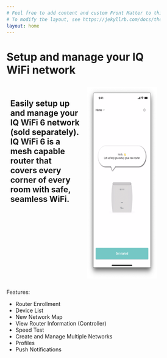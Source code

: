 ```yaml
---
# Feel free to add content and custom Front Matter to this file.
# To modify the layout, see https://jekyllrb.com/docs/themes/#overriding-theme-defaults
layout: home
---
```

<html>
   <head>
      <meta name="viewport" content="width=device-width, initial-scale=1">
      <style>
         a:link,a:visited {
         color: #0000A0;
         background-color: #FFFFFF;
         text-decoration: none;
         target-new: none;
         }
         a:hover {
         color: #0000FF;
         background-color: #FFFFC0;
         text-decoration: underline;
         target-new: none;
         }
         * {
         box-sizing: border-box;
         }
         /* Create two equal columns that floats next to each other */
         .column {
         float: left;
         width: 50%;
         padding: 10px;
         /*height: 300px;  Should be removed. Only for demonstration */
         }
         /* Clear floats after the columns */
         .row:after {
         content: "";
         display: table;
         clear: both;
         }
      </style>
   </head>
   <body>
      <h1>Setup and manage your IQ WiFi network</h1>
      <div class="row">
         <div class="column">
            <h2>Easily setup up and manage your IQ WiFi 6 network (sold separately). IQ WiFi 6 is a mesh capable router that covers every corner of every room with safe, seamless WiFi.</h2>
         </div>
         <div class="column">
            <img src="images/iqwifi.png " alt="IQ WiFi Image" style="width:300px;height:500px;">
         </div>
      </div>
      <div>
	      <p>Features:</p>
	      <ul style="list-style-type:disc">
	         <li>Router Enrollment</li>
	         <li>Device List</li>
	         <li>New Network Map</li>
	         <li>View Router Information (Controller)</li>
	         <li>Speed Test</li>
	         <li>Create and Manage Multiple Networks</li>
	         <li>Profiles</li>
	         <li>Push Notifications </li>
	      </ul>
      </div>
      <BR>


   </body>
</html>
